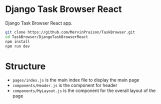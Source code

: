 # Django Task Browser React 

Django Task Browser React app.

```sh
git clone https://github.com/MervinPraison/TaskBrowser.git
cd TaskBrowser/DjangoTaskBrowserReact
npm install
npm run dev
```

# Structure

* ```pages/index.js``` is the main index file to display the main page
* ```components/Header.js``` is the component for header
* ```components/MyLayout.js``` is the component for the overall layout of the page

